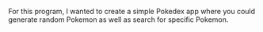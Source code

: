 For this program, I wanted to create a simple Pokedex app where you could generate random Pokemon as well as search for specific Pokemon. 